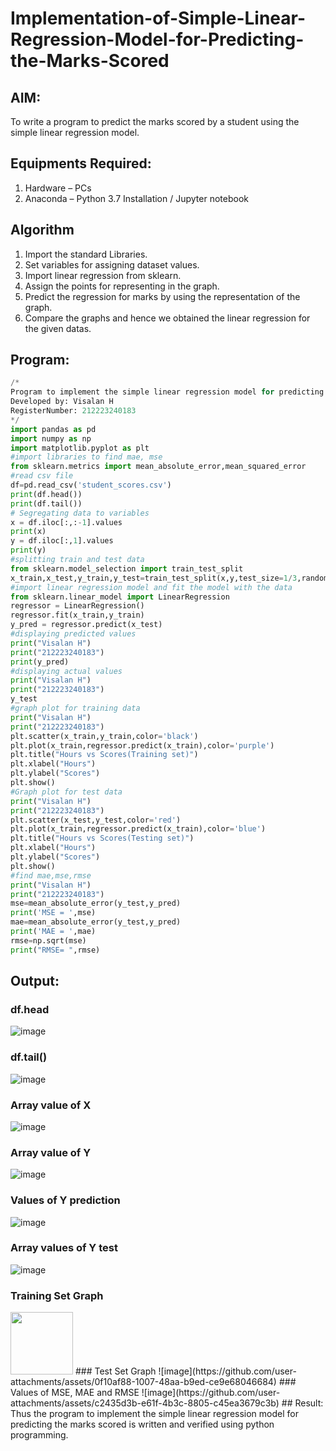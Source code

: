 # Implementation-of-Simple-Linear-Regression-Model-for-Predicting-the-Marks-Scored

## AIM:
To write a program to predict the marks scored by a student using the simple linear regression model.

## Equipments Required:
1. Hardware – PCs
2. Anaconda – Python 3.7 Installation / Jupyter notebook

## Algorithm
1. Import the standard Libraries.
2. Set variables for assigning dataset values.
3. Import linear regression from sklearn.
4. Assign the points for representing in the graph.
5. Predict the regression for marks by using the representation of the graph.
6. Compare the graphs and hence we obtained the linear regression for the given datas.

## Program:
```python
/*
Program to implement the simple linear regression model for predicting the marks scored.
Developed by: Visalan H
RegisterNumber: 212223240183
*/
import pandas as pd
import numpy as np
import matplotlib.pyplot as plt
#import libraries to find mae, mse
from sklearn.metrics import mean_absolute_error,mean_squared_error
#read csv file
df=pd.read_csv('student_scores.csv')
print(df.head())
print(df.tail())
# Segregating data to variables
x = df.iloc[:,:-1].values
print(x)
y = df.iloc[:,1].values
print(y)
#splitting train and test data
from sklearn.model_selection import train_test_split
x_train,x_test,y_train,y_test=train_test_split(x,y,test_size=1/3,random_state=0)
#import linear regression model and fit the model with the data
from sklearn.linear_model import LinearRegression
regressor = LinearRegression()
regressor.fit(x_train,y_train)
y_pred = regressor.predict(x_test)
#displaying predicted values
print("Visalan H")
print("212223240183")
print(y_pred)
#displaying actual values
print("Visalan H")
print("212223240183")
y_test
#graph plot for training data
print("Visalan H")
print("212223240183")
plt.scatter(x_train,y_train,color='black')
plt.plot(x_train,regressor.predict(x_train),color='purple')
plt.title("Hours vs Scores(Training set)")
plt.xlabel("Hours")
plt.ylabel("Scores")
plt.show()
#Graph plot for test data
print("Visalan H")
print("212223240183")
plt.scatter(x_test,y_test,color='red')
plt.plot(x_train,regressor.predict(x_train),color='blue')
plt.title("Hours vs Scores(Testing set)")
plt.xlabel("Hours")
plt.ylabel("Scores")
plt.show()
#find mae,mse,rmse
print("Visalan H")
print("212223240183")
mse=mean_absolute_error(y_test,y_pred)
print('MSE = ',mse)
mae=mean_absolute_error(y_test,y_pred)
print('MAE = ',mae)
rmse=np.sqrt(mse)
print("RMSE= ",rmse)
```

## Output:
### df.head
![image](https://github.com/user-attachments/assets/9d934be1-75f0-41da-9d4e-3f0bd03ad443)
### df.tail()
![image](https://github.com/user-attachments/assets/167e5b46-008b-4c84-94ac-762ce3993155)
### Array value of X
![image](https://github.com/user-attachments/assets/b14ddb08-33e3-42b0-ab5c-24440fb3e290)
### Array value of Y
![image](https://github.com/user-attachments/assets/789feb99-9417-4c7a-94af-594a66bfe3d0)
### Values of Y prediction
![image](https://github.com/user-attachments/assets/23447eb4-e822-45d8-a229-9ef6909b1e9e)
### Array values of Y test
![image](https://github.com/user-attachments/assets/faaad233-fe07-4cae-9810-c63282dc5ef2)
### Training Set Graph
<img src="(https://github.com/user-attachments/assets/e0cb1e69-1b88-4fb2-96c6-10ffbb1f7333)" width="100"/>
### Test Set Graph
![image](https://github.com/user-attachments/assets/0f10af88-1007-48aa-b9ed-ce9e68046684)
### Values of MSE, MAE and RMSE
![image](https://github.com/user-attachments/assets/c2435d3b-e61f-4b3c-8805-c45ea3679c3b)
## Result:
Thus the program to implement the simple linear regression model for predicting the marks scored is written and verified using python programming.
